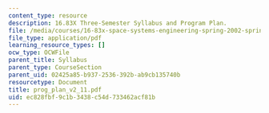 ```yaml
---
content_type: resource
description: 16.83X Three-Semester Syllabus and Program Plan.
file: /media/courses/16-83x-space-systems-engineering-spring-2002-spring-2003/ec828fbf9c1b3438c54d733462acf81b_prog_plan_v2_11.pdf
file_type: application/pdf
learning_resource_types: []
ocw_type: OCWFile
parent_title: Syllabus
parent_type: CourseSection
parent_uid: 02425a85-b937-2536-392b-ab9cb135740b
resourcetype: Document
title: prog_plan_v2_11.pdf
uid: ec828fbf-9c1b-3438-c54d-733462acf81b
---
```

